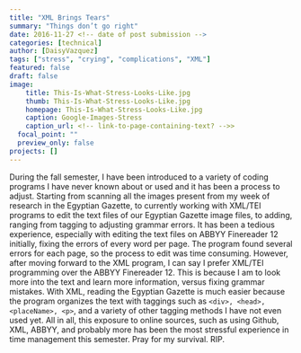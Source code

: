 ```yaml
---
title: "XML Brings Tears"
summary: "Things don’t go right"
date: 2016-11-27 <!-- date of post submission -->
categories: [technical]
author: [DaisyVazquez]
tags: ["stress", "crying", "complications", "XML"]
featured: false
draft: false
image:
    title: This-Is-What-Stress-Looks-Like.jpg
    thumb: This-Is-What-Stress-Looks-Like.jpg
    homepage: This-Is-What-Stress-Looks-Like.jpg
    caption: Google-Images-Stress
    caption_url: <!-- link-to-page-containing-text? -->>
  focal_point: ""
  preview_only: false
projects: []
---
```

During the fall semester, I have been introduced to a variety of coding programs I have never known about or used and it has been a process to adjust. Starting from scanning all the images present from my week of research in the Egyptian Gazette, to currently working with XML/TEI programs to edit the text files of our Egyptian Gazette image files, to adding, ranging from tagging to adjusting grammar errors. It has been a tedious experience, especially with editing the text files on ABBYY Finereader 12 initially, fixing the errors of every word per page. The program found several errors for each page, so the process to edit was time consuming. However, after moving forward to the XML program, I can say I prefer XML/TEI programming over the ABBYY Finereader 12. This is because I am to look more into the text and learn more information, versus fixing grammar mistakes. With XML, reading the Egyptian Gazette is much easier because the program organizes the text with taggings such as `<div>, <head>, <placeName>, <p>`, and a variety of other tagging methods I have not even used yet. All in all, this exposure to online sources, such as using Github, XML, ABBYY, and probably more has been the most stressful experience in time management this semester. Pray for my survival. RIP.

